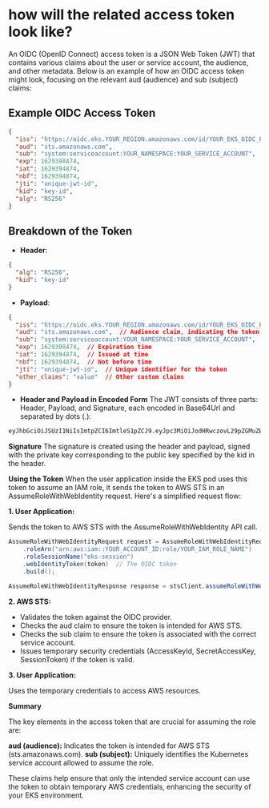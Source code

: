 # how will the related access token look like?

An OIDC (OpenID Connect) access token is a JSON Web Token (JWT) that contains various claims about the user or service account, the audience, and other metadata. Below is an example of how an OIDC access token might look, focusing on the relevant aud (audience) and sub (subject) claims:

## Example OIDC Access Token

```json
{
  "iss": "https://oidc.eks.YOUR_REGION.amazonaws.com/id/YOUR_EKS_OIDC_PROVIDER",
  "aud": "sts.amazonaws.com",
  "sub": "system:serviceaccount:YOUR_NAMESPACE:YOUR_SERVICE_ACCOUNT",
  "exp": 1629398474,
  "iat": 1629394874,
  "nbf": 1629394874,
  "jti": "unique-jwt-id",
  "kid": "key-id",
  "alg": "RS256"
}
```

## Breakdown of the Token

* **Header**:

```json
{
  "alg": "RS256",
  "kid": "key-id"
}
```

* **Payload**:

```json
{
  "iss": "https://oidc.eks.YOUR_REGION.amazonaws.com/id/YOUR_EKS_OIDC_PROVIDER",  // Issuer URL
  "aud": "sts.amazonaws.com",  // Audience claim, indicating the token is intended for AWS STS
  "sub": "system:serviceaccount:YOUR_NAMESPACE:YOUR_SERVICE_ACCOUNT",  // Subject claim, indicating the Kubernetes service account
  "exp": 1629398474,  // Expiration time
  "iat": 1629394874,  // Issued at time
  "nbf": 1629394874,  // Not before time
  "jti": "unique-jwt-id",  // Unique identifier for the token
  "other_claims": "value"  // Other custom claims
}
```

* **Header and Payload in Encoded Form**
The JWT consists of three parts: Header, Payload, and Signature, each encoded in Base64Url and separated by dots (.):

```bash
eyJhbGciOiJSUzI1NiIsImtpZCI6ImtleS1pZCJ9.eyJpc3MiOiJodHRwczovL29pZGMuZWtzLllPVVJfUkVHSU9OLmFtYXpvbmF3cy5jb20vaWQvWU9VUl9FS1NfT0lEQ19QUk9WSURFUiIsImF1ZCI6InN0cy5hbWF6b25hd3MuY29tIiwic3ViIjoic3lzdGVtOnNlcnZpY2VhY2NvdW50OllPVVJfTkFNRVNQQUNFOllPVVJfU0VSVklDRV9BQ0NPVU5UIiwiZXhwIjoxNjI5Mzk4NDc0LCJpYXQiOjE2MjkzOTQ4NzQsIm5iZiI6MTYyOTM5NDg3NCwianRpIjoidW5pcXVlLWp3dC1pZCIsIm90aGVyX2NsYWltcyI6InZhbHVlIn0.SIGNATURE
```

**Signature**
The signature is created using the header and payload, signed with the private key corresponding to the public key specified by the kid in the header.

**Using the Token**
When the user application inside the EKS pod uses this token to assume an IAM role, it sends the token to AWS STS in an AssumeRoleWithWebIdentity request. Here's a simplified request flow:

**1. User Application:**

Sends the token to AWS STS with the AssumeRoleWithWebIdentity API call.

```java
AssumeRoleWithWebIdentityRequest request = AssumeRoleWithWebIdentityRequest.builder()
    .roleArn("arn:aws:iam::YOUR_ACCOUNT_ID:role/YOUR_IAM_ROLE_NAME")
    .roleSessionName("eks-session")
    .webIdentityToken(token)  // The OIDC token
    .build();

AssumeRoleWithWebIdentityResponse response = stsClient.assumeRoleWithWebIdentity(request);
```

**2. AWS STS:**

* Validates the token against the OIDC provider.
* Checks the aud claim to ensure the token is intended for AWS STS.
* Checks the sub claim to ensure the token is associated with the correct service account.
* Issues temporary security credentials (AccessKeyId, SecretAccessKey, SessionToken) if the token is valid.

**3. User Application:**

Uses the temporary credentials to access AWS resources.

**Summary**

The key elements in the access token that are crucial for assuming the role are:

**aud (audience):** Indicates the token is intended for AWS STS (sts.amazonaws.com).
**sub (subject):** Uniquely identifies the Kubernetes service account allowed to assume the role.

These claims help ensure that only the intended service account can use the token to obtain temporary AWS credentials, enhancing the security of your EKS environment.